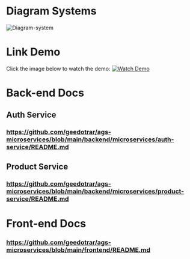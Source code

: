 # Diagram Systems
![Diagram-system](https://github.com/user-attachments/assets/dd0c1f73-d3df-4ef6-ab97-b713197ab9eb)

# Link Demo
Click the image below to watch the demo:
[![Watch Demo](https://github.com/user-attachments/assets/7dc3943b-7ba7-4bd5-bb6b-a2b3313cfe80)](https://drive.google.com/file/d/1LgGlPFjh65T1ins2Kmmw958OMf0gk3B2/view?usp=sharing)

# Back-end Docs
## Auth Service
### https://github.com/geedotrar/ags-microservices/blob/main/backend/microservices/auth-service/README.md

## Product Service
### https://github.com/geedotrar/ags-microservices/blob/main/backend/microservices/product-service/README.md

# Front-end Docs
### https://github.com/geedotrar/ags-microservices/blob/main/frontend/README.md



